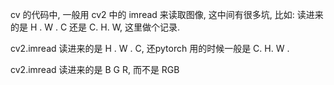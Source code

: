 cv 的代码中, 一般用 cv2 中的 imread 来读取图像, 这中间有很多坑, 比如: 读进来的是 H . W . C 还是 C. H. W, 这里做个记录.

cv2.imread 读进来的是 H . W . C, 还pytorch 用的时候一般是 C. H. W .

cv2.imread 读进来的是 B G R, 而不是 RGB